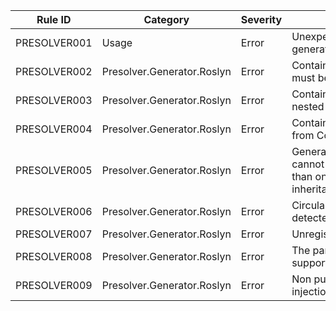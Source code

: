 | Rule ID      | Category                   | Severity | Notes                                                                                          |
|--------------|----------------------------|----------|------------------------------------------------------------------------------------------------|
| PRESOLVER001 | Usage                      | Error    | Unexpected error during generation                                                             |
| PRESOLVER002 | Presolver.Generator.Roslyn | Error    | Container type declaration must be partial                                                     |
| PRESOLVER003 | Presolver.Generator.Roslyn | Error    | Container type must not be nested type                                                         |
| PRESOLVER004 | Presolver.Generator.Roslyn | Error    | Container type must derive from ContainerBase                                                  |
| PRESOLVER005 | Presolver.Generator.Roslyn | Error    | GenerateContainerAttribute cannot be attached more than once, including the inheritance source |
| PRESOLVER006 | Presolver.Generator.Roslyn | Error    | Circular dependency detected                                                                   |
| PRESOLVER007 | Presolver.Generator.Roslyn | Error    | Unregistered type                                                                              |
| PRESOLVER008 | Presolver.Generator.Roslyn | Error    | The parameter is not supported                                                                 |
| PRESOLVER009 | Presolver.Generator.Roslyn | Error    | Non public method injection is not supported                                                   |
